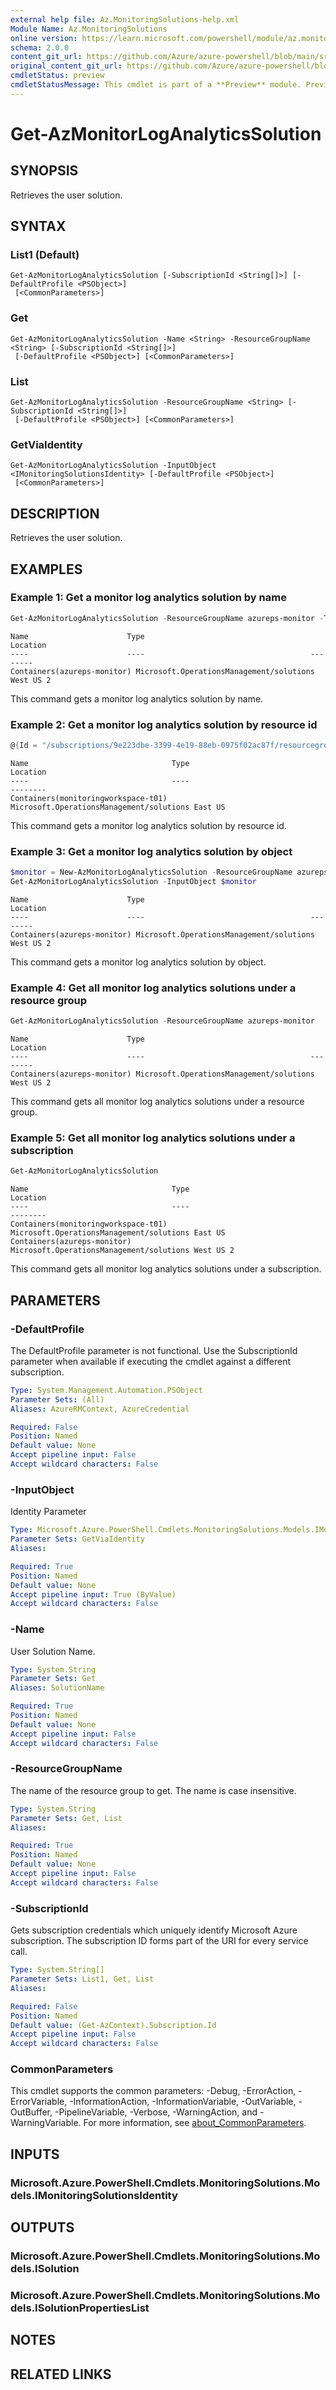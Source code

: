 ```yaml
---
external help file: Az.MonitoringSolutions-help.xml
Module Name: Az.MonitoringSolutions
online version: https://learn.microsoft.com/powershell/module/az.monitoringsolutions/get-azmonitorloganalyticssolution
schema: 2.0.0
content_git_url: https://github.com/Azure/azure-powershell/blob/main/src/MonitoringSolutions/MonitoringSolutions/help/Get-AzMonitorLogAnalyticsSolution.md
original_content_git_url: https://github.com/Azure/azure-powershell/blob/main/src/MonitoringSolutions/MonitoringSolutions/help/Get-AzMonitorLogAnalyticsSolution.md
cmdletStatus: preview
cmdletStatusMessage: This cmdlet is part of a **Preview** module. Preview versions aren't recommended for use in production environments. For more information, see https://aka.ms/azps-refstatus.
---
```


# Get-AzMonitorLogAnalyticsSolution

## SYNOPSIS
Retrieves the user solution.

## SYNTAX

### List1 (Default)
```
Get-AzMonitorLogAnalyticsSolution [-SubscriptionId <String[]>] [-DefaultProfile <PSObject>]
 [<CommonParameters>]
```

### Get
```
Get-AzMonitorLogAnalyticsSolution -Name <String> -ResourceGroupName <String> [-SubscriptionId <String[]>]
 [-DefaultProfile <PSObject>] [<CommonParameters>]
```

### List
```
Get-AzMonitorLogAnalyticsSolution -ResourceGroupName <String> [-SubscriptionId <String[]>]
 [-DefaultProfile <PSObject>] [<CommonParameters>]
```

### GetViaIdentity
```
Get-AzMonitorLogAnalyticsSolution -InputObject <IMonitoringSolutionsIdentity> [-DefaultProfile <PSObject>]
 [<CommonParameters>]
```

## DESCRIPTION
Retrieves the user solution.

## EXAMPLES

### Example 1: Get a monitor log analytics solution by name
```powershell
Get-AzMonitorLogAnalyticsSolution -ResourceGroupName azureps-monitor -Type "Microsoft.OperationsManagement/solutions" -Location "West US 2" -WorkspaceResourceId workspaceResourceId
```

```output
Name                      Type                                     Location
----                      ----                                     --------
Containers(azureps-monitor) Microsoft.OperationsManagement/solutions West US 2
```

This command gets a monitor log analytics solution by name.

### Example 2: Get a monitor log analytics solution by resource id
```powershell
@{Id = "/subscriptions/9e223dbe-3399-4e19-88eb-0975f02ac87f/resourcegroups/azureps-manual-test/providers/Microsoft.OperationsManagement/solutions/Containers(monitoringworkspace-t01)"} | Get-AzMonitorLogAnalyticsSolution
```

```output
Name                                Type                                     Location
----                                ----                                     --------
Containers(monitoringworkspace-t01) Microsoft.OperationsManagement/solutions East US
```

This command gets a monitor log analytics solution by resource id.

### Example 3: Get a monitor log analytics solution by object
```powershell
$monitor = New-AzMonitorLogAnalyticsSolution -ResourceGroupName azureps-monitor -Name 'Containers(azureps-monitor)'
Get-AzMonitorLogAnalyticsSolution -InputObject $monitor
```

```output
Name                      Type                                     Location
----                      ----                                     --------
Containers(azureps-monitor) Microsoft.OperationsManagement/solutions West US 2
```

This command gets a monitor log analytics solution by object.

### Example 4: Get all monitor log analytics solutions under a resource group
```powershell
Get-AzMonitorLogAnalyticsSolution -ResourceGroupName azureps-monitor
```

```output
Name                      Type                                     Location
----                      ----                                     --------
Containers(azureps-monitor) Microsoft.OperationsManagement/solutions West US 2
```

This command gets all monitor log analytics solutions under a resource group.

### Example 5: Get all monitor log analytics solutions under a subscription
```powershell
Get-AzMonitorLogAnalyticsSolution
```

```output
Name                                Type                                     Location
----                                ----                                     --------
Containers(monitoringworkspace-t01) Microsoft.OperationsManagement/solutions East US
Containers(azureps-monitor)           Microsoft.OperationsManagement/solutions West US 2
```

This command gets all monitor log analytics solutions under a subscription.

## PARAMETERS

### -DefaultProfile
The DefaultProfile parameter is not functional.
Use the SubscriptionId parameter when available if executing the cmdlet against a different subscription.

```yaml
Type: System.Management.Automation.PSObject
Parameter Sets: (All)
Aliases: AzureRMContext, AzureCredential

Required: False
Position: Named
Default value: None
Accept pipeline input: False
Accept wildcard characters: False
```

### -InputObject
Identity Parameter

```yaml
Type: Microsoft.Azure.PowerShell.Cmdlets.MonitoringSolutions.Models.IMonitoringSolutionsIdentity
Parameter Sets: GetViaIdentity
Aliases:

Required: True
Position: Named
Default value: None
Accept pipeline input: True (ByValue)
Accept wildcard characters: False
```

### -Name
User Solution Name.

```yaml
Type: System.String
Parameter Sets: Get
Aliases: SolutionName

Required: True
Position: Named
Default value: None
Accept pipeline input: False
Accept wildcard characters: False
```

### -ResourceGroupName
The name of the resource group to get.
The name is case insensitive.

```yaml
Type: System.String
Parameter Sets: Get, List
Aliases:

Required: True
Position: Named
Default value: None
Accept pipeline input: False
Accept wildcard characters: False
```

### -SubscriptionId
Gets subscription credentials which uniquely identify Microsoft Azure subscription.
The subscription ID forms part of the URI for every service call.

```yaml
Type: System.String[]
Parameter Sets: List1, Get, List
Aliases:

Required: False
Position: Named
Default value: (Get-AzContext).Subscription.Id
Accept pipeline input: False
Accept wildcard characters: False
```

### CommonParameters
This cmdlet supports the common parameters: -Debug, -ErrorAction, -ErrorVariable, -InformationAction, -InformationVariable, -OutVariable, -OutBuffer, -PipelineVariable, -Verbose, -WarningAction, and -WarningVariable. For more information, see [about_CommonParameters](http://go.microsoft.com/fwlink/?LinkID=113216).

## INPUTS

### Microsoft.Azure.PowerShell.Cmdlets.MonitoringSolutions.Models.IMonitoringSolutionsIdentity

## OUTPUTS

### Microsoft.Azure.PowerShell.Cmdlets.MonitoringSolutions.Models.ISolution

### Microsoft.Azure.PowerShell.Cmdlets.MonitoringSolutions.Models.ISolutionPropertiesList

## NOTES

## RELATED LINKS
